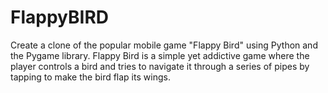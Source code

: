 # FlappyBIRD
Create a clone of the popular mobile game "Flappy Bird" using Python and the Pygame library. Flappy Bird is a simple yet addictive game where the player controls a bird and tries to navigate it through a series of pipes by tapping to make the bird flap its wings.

